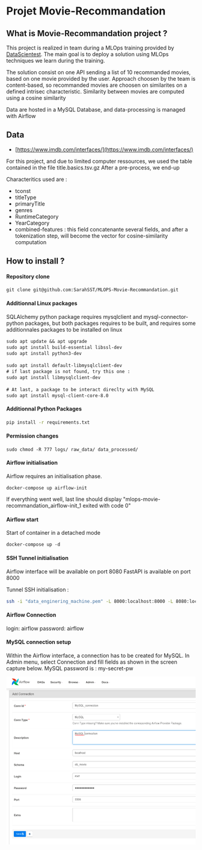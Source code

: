 # Projet Movie-Recommandation

## What is Movie-Recommandation project ?

This project is realized in team during a MLOps training provided by [DataScientest](https://datascientest.com/).
The main goal is to deploy a solution using MLOps techniques we learn during the training.

The solution consist on one API sending a list of 10 recommanded movies, based on one movie provided by the user.
Approach choosen by the team is content-based, so recommanded movies are choosen on similarites on a defined intrisec characteristic.
Similarity between movies are computed using a cosine similarity

Data are hosted in a MySQL Database, and data-processing is managed with Airflow



## Data

- [https://www.imdb.com/interfaces/](https://www.imdb.com/interfaces/)

For this project, and due to limited computer ressources, we used the table contained in the file title.basics.tsv.gz
After a pre-process, we end-up

Characteritics used are :
- tconst
- titleType
- primaryTitle
- genres
- RuntimeCategory
- YearCategory 
- combined-features : this field concatenante several fields, and after a tokenization step, will become the vector for cosine-similarity computation



## How to install ?

#### Repository clone

``` 
git clone git@github.com:SarahSST/MLOPS-Movie-Recommandation.git
```

#### Additionnal Linux packages

SQLAlchemy python package requires  mysqlclient and  mysql-connector-python packages, but both packages requires to be built, and requires some additionnales packages to be installed on linux

```
sudo apt update && apt upgrade
sudo apt install build-essential libssl-dev
sudo apt install python3-dev

sudo apt install default-libmysqlclient-dev
# if last package is not found, try this one : 
sudo apt install libmysqlclient-dev

# At last, a package to be interact direclty with MySQL
sudo apt install mysql-client-core-8.0
```

#### Additionnal Python Packages
``` bash
pip install -r requirements.txt
```


#### Permission changes

```
sudo chmod -R 777 logs/ raw_data/ data_processed/
```

#### Airflow initialisation

Airflow requires an initialisation phase.

```
docker-compose up airflow-init
```

If everything went well, last line should display "mlops-movie-recommandation_airflow-init_1 exited with code 0"

#### Airflow start

Start of container in a detached mode
```
docker-compose up -d
```

#### SSH Tunnel initialisation

Airflow interface will be available on port 8080
FastAPI is available on port 8000

Tunnel SSH initialisation :
``` bash
ssh -i "data_enginering_machine.pem" -L 8000:localhost:8000 -L 8080:localhost:8080 ubuntu@54.73.108.184

```

#### Airflow Connection

login: airflow
password: airflow

#### MySQL connection setup

Within the Airflow interface, a connection has to be created for MySQL.
In Admin menu, select Connection and fill fields as shown in the screen capture below.
MySQL password is : my-secret-pw

![MySQL connection setup](./images/mysql_connection_creation.png)

